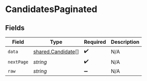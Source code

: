 # CandidatesPaginated


## Fields

| Field                                                         | Type                                                          | Required                                                      | Description                                                   |
| ------------------------------------------------------------- | ------------------------------------------------------------- | ------------------------------------------------------------- | ------------------------------------------------------------- |
| `data`                                                        | [shared.Candidate](../../../sdk/models/shared/candidate.md)[] | :heavy_check_mark:                                            | N/A                                                           |
| `nextPage`                                                    | *string*                                                      | :heavy_check_mark:                                            | N/A                                                           |
| `raw`                                                         | *string*                                                      | :heavy_minus_sign:                                            | N/A                                                           |